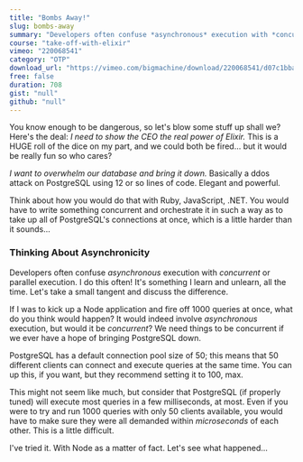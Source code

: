 ```yaml
---
title: "Bombs Away!"
slug: bombs-away
summary: "Developers often confuse *asynchronous* execution with *concurrent* or parallel execution. I do this often! It's something I learn and unlearn, all the time. Let's take a small tangent and discuss the difference."
course: "take-off-with-elixir"
vimeo: "220068541"
category: "OTP"
download_url: "https://vimeo.com/bigmachine/download/220068541/d07c1bbaf7"
free: false
duration: 708
gist: "null"
github: "null"
---
```


You know enough to be dangerous, so let's blow some stuff up shall we? Here's the deal: *I need to show the CEO the real power of Elixir.* This is a HUGE roll of the dice on my part, and we could both be fired... but it would be really fun so who cares?

*I want to overwhelm our database and bring it down.* Basically a ddos attack on PostgreSQL using 12 or so lines of code. Elegant and powerful.

Think about how you would do that with Ruby, JavaScript, .NET. You would have to write something concurrent and orchestrate it in such a way as to take up all of PostgreSQL's connections at once, which is a little harder than it sounds...

### Thinking About Asynchronicity

Developers often confuse *asynchronous* execution with *concurrent* or parallel execution. I do this often! It's something I learn and unlearn, all the time. Let's take a small tangent and discuss the difference.

If I was to kick up a Node application and fire off 1000 queries at once, what do you think would happen? It would indeed involve *asynchronous* execution, but would it be *concurrent*? We need things to be concurrent if we ever have a hope of bringing PostgreSQL down.

PostgreSQL has a default connection pool size of 50; this means that 50 different clients can connect and execute queries at the same time. You can up this, if you want, but they recommend setting it to 100, max.

This might not seem like much, but consider that PostgreSQL (if properly tuned) will execute most queries in a few milliseconds, at most. Even if you were to try and run 1000 queries with only 50 clients available, you would have to make sure they were all demanded within *microseconds* of each other. This is a little difficult.

I've tried it. With Node as a matter of fact. Let's see what happened...

